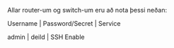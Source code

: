 

Allar router-um og switch-um eru að nota þessi neðan: 


Username 	| 	Password/Secret 	| 	 Service	
							
 admin		| 	  deild			| 	SSH Enable
